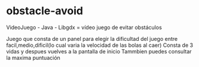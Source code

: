 # obstacle-avoid
VideoJuego - Java - Libgdx = vídeo juego de evitar obstáculos

Juego que consta de un panel para elegir la dificultad del juego entre facil,medio,dificil(lo cual varia la velocidad de las bolas al caer)
Consta de 3 vidas y despues vuelves a la pantalla de inicio
Tammbien puedes consultar la maxima puntuación
